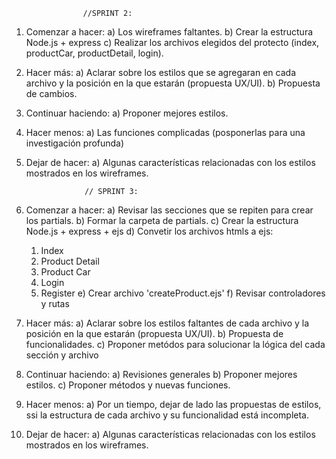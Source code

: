                     //SPRINT 2:
1. Comenzar a hacer:
a) Los wireframes faltantes.
b) Crear la estructura Node.js + express
c) Realizar los archivos elegidos del protecto (index, productCar, productDetail, login).

2. Hacer más:
a) Aclarar sobre los estilos que se agregaran en cada archivo y la posición en la que estarán (propuesta UX/UI).
b) Propuesta de cambios.

3. Continuar haciendo:
a) Proponer mejores estilos.

4. Hacer menos:
a) Las funciones complicadas (posponerlas para una investigación profunda)

5. Dejar de hacer:
a) Algunas características relacionadas con los estilos mostrados en los wireframes.


                    // SPRINT 3:
1. Comenzar a hacer:
a) Revisar las secciones que se repiten para crear los partials.
b) Formar la carpeta de partials.
c) Crear la estructura Node.js + express + ejs
d) Convetir los archivos htmls a ejs:
    1) Index
    2) Product Detail
    3) Product Car
    4) Login
    5) Register
e) Crear archivo 'createProduct.ejs'
f) Revisar controladores y rutas

2. Hacer más:
a) Aclarar sobre los estilos faltantes de cada archivo y la posición en la que estarán (propuesta UX/UI).
b) Propuesta de funcionalidades.
c) Proponer metódos para solucionar la lógica del cada sección y archivo

3. Continuar haciendo:
a) Revisiones generales
b) Proponer mejores estilos.
c) Proponer métodos y nuevas funciones.


4. Hacer menos:
a) Por un tiempo, dejar de lado las propuestas de estilos, ssi la estructura de cada archivo y su funcionalidad está incompleta.

5. Dejar de hacer:
a) Algunas características relacionadas con los estilos mostrados en los wireframes.